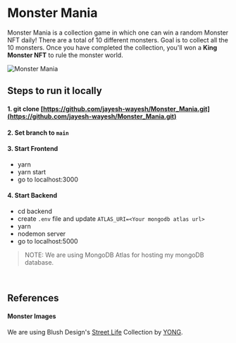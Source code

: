 # Monster Mania

Monster Mania is a collection game in which one can win a random Monster NFT daily! There are a total of 10 different monsters. Goal is to collect all the 10 monsters. Once you have completed the collection, you'll won a <b>King Monster NFT</b> to rule the monster world.

![Monster Mania](https://blush.design/api/download?shareUri=PscwxZOpVNvMn679&c=Skin_0%7Ef45675-0.0%7E0089fd-0.1%7Eacff00-0.2%7Ef45675-0.3%7Efd8800-0.4%7Ef45675-0.5%7E0089fd-0.6%7Effcf00-0.7%7E7c6bba-0.8%7E0099a3-0.9%7Eacff00-0.10%7E00d2dc-0.11%7Efd8800&w=800&h=800&fm=png)

## Steps to run it locally

#### 1. git clone [https://github.com/jayesh-wayesh/Monster_Mania.git](https://github.com/jayesh-wayesh/Monster_Mania.git)
#### 2. Set branch to `main`

#### 3. Start Frontend

- yarn 
- yarn start
- go to localhost:3000

#### 4. Start Backend

- cd backend
- create `.env` file and update `ATLAS_URI=<Your mongodb atlas url>`
- yarn
- nodemon server
- go to localhost:5000

> NOTE: We are using MongoDB Atlas for hosting my mongoDB database.

<br/>

## References

#### Monster Images
We are using Blush Design's [Street Life](https://blush.design/collections/2q77tcQgOR3gUha4oprc/street-life) Collection by [YONG](https://blush.design/artists/YONG).
